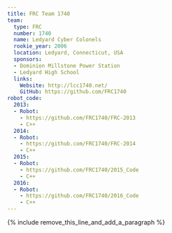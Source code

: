 ```yaml
---
title: FRC Team 1740
team:
  type: FRC
  number: 1740
  name: Ledyard Cyber Colonels
  rookie_year: 2006
  location: Ledyard, Connecticut, USA
  sponsors:
  - Dominion Millstone Power Station
  - Ledyard High School
  links:
    Website: http://lcc1740.net/
    GitHub: https://github.com/FRC1740
robot_code:
  2013:
  - Robot:
    - https://github.com/FRC1740/FRC-2013
    - C++
  2014:
  - Robot:
    - https://github.com/FRC1740/FRC-2014
    - C++
  2015:
  - Robot:
    - https://github.com/FRC1740/2015_Code
    - C++
  2016:
  - Robot:
    - https://github.com/FRC1740/2016_Code
    - C++
---
```


{% include remove_this_line_and_add_a_paragraph %}